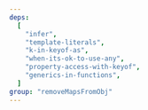 ```yaml
---
deps:
  [
    "infer",
    "template-literals",
    "k-in-keyof-as",
    "when-its-ok-to-use-any",
    "property-access-with-keyof",
    "generics-in-functions",
  ]
group: "removeMapsFromObj"
---
```

